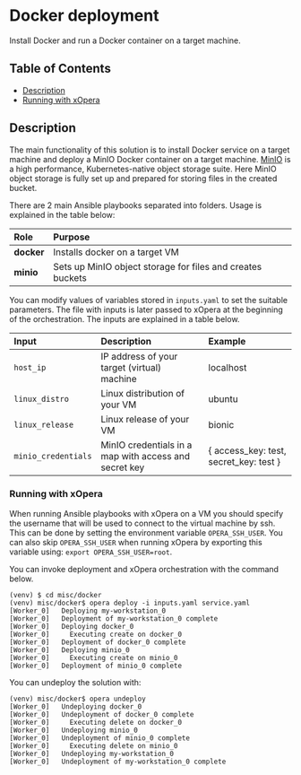# Docker deployment
Install Docker and run a Docker container on a target machine.

## Table of Contents
  - [Description](#description)
  - [Running with xOpera](#running-with-xopera)

## Description
The main functionality of this solution is to install Docker service on a target machine and deploy a MinIO Docker 
container on a target machine. [MinIO](https://min.io/) is a high performance, Kubernetes-native object storage suite.
Here MinIO object storage is fully set up and prepared for storing files in the created bucket.

There are 2 main Ansible playbooks separated into folders. Usage is explained in the table below:

|    Role      |   Purpose    |
|:-------------|:-------------|
| **docker** | Installs docker on a target VM |
| **minio** | Sets up MinIO object storage for files and creates buckets |

You can modify values of variables stored in `inputs.yaml` to set the suitable parameters. The file with inputs is 
later passed to xOpera at the beginning of the orchestration. The inputs are explained in a table below.

| Input | Description | Example
|:-------------|:-------------|:-------------|
| `host_ip` | IP address of your target (virtual) machine | localhost |
| `linux_distro` | Linux distribution of your VM | ubuntu |
| `linux_release` | Linux release of your VM  | bionic |
| `minio_credentials` | MinIO credentials in a map with access and secret key | { access_key: test, secret_key: test } |

### Running with xOpera
When running Ansible playbooks with xOpera on a VM you should specify the username that will be used to connect to
the virtual machine by ssh. This can be done by setting the environment variable `OPERA_SSH_USER`.
You can also skip `OPERA_SSH_USER` when running xOpera by exporting this variable using: `export OPERA_SSH_USER=root`.

You can invoke deployment and xOpera orchestration with the command below. 

```console
(venv) $ cd misc/docker
(venv) misc/docker$ opera deploy -i inputs.yaml service.yaml
[Worker_0]   Deploying my-workstation_0
[Worker_0]   Deployment of my-workstation_0 complete
[Worker_0]   Deploying docker_0
[Worker_0]     Executing create on docker_0
[Worker_0]   Deployment of docker_0 complete
[Worker_0]   Deploying minio_0
[Worker_0]     Executing create on minio_0
[Worker_0]   Deployment of minio_0 complete
```

You can undeploy the solution with:

```console
(venv) misc/docker$ opera undeploy
[Worker_0]   Undeploying docker_0
[Worker_0]   Undeployment of docker_0 complete
[Worker_0]     Executing delete on docker_0
[Worker_0]   Undeploying minio_0
[Worker_0]   Undeployment of minio_0 complete
[Worker_0]     Executing delete on minio_0
[Worker_0]   Undeploying my-workstation_0
[Worker_0]   Undeployment of my-workstation_0 complete
```
